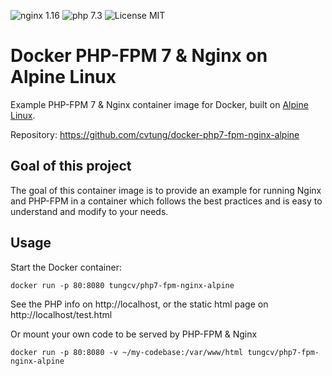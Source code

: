 ![nginx 1.16](https://img.shields.io/badge/nginx-1.16-brightgreen.svg)
![php 7.3](https://img.shields.io/badge/php-7.3-brightgreen.svg)
![License MIT](https://img.shields.io/badge/license-MIT-blue.svg)

# Docker PHP-FPM 7 & Nginx on Alpine Linux
Example PHP-FPM 7 & Nginx container image for Docker, built on [Alpine Linux](https://www.alpinelinux.org/).

Repository: https://github.com/cvtung/docker-php7-fpm-nginx-alpine

## Goal of this project
The goal of this container image is to provide an example for running Nginx and PHP-FPM in a container which follows
the best practices and is easy to understand and modify to your needs.

## Usage

Start the Docker container:

    docker run -p 80:8080 tungcv/php7-fpm-nginx-alpine

See the PHP info on http://localhost, or the static html page on http://localhost/test.html

Or mount your own code to be served by PHP-FPM & Nginx

    docker run -p 80:8080 -v ~/my-codebase:/var/www/html tungcv/php7-fpm-nginx-alpine